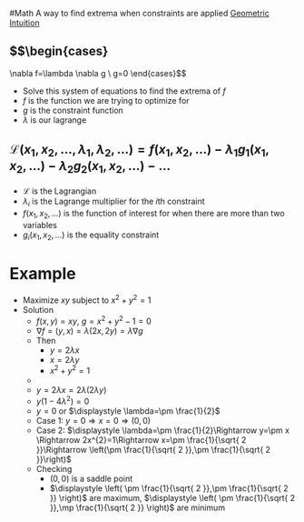  #Math 
A way to find extrema when constraints are applied
[Geometric Intuition](https://www.youtube.com/watch?v=8mjcnxGMwFo)

## $$\begin{cases}
\nabla f=\lambda \nabla g \\
g=0
\end{cases}$$
* Solve this system of equations to find the extrema of $\displaystyle f$
* $\displaystyle f$ is the function we are trying to optimize for
* $\displaystyle g$ is the constraint function
* $\displaystyle \lambda$ is our lagrange
## $\displaystyle \mathcal{L}(x_{1},x_{2},\ldots ,{\lambda}_{1},{\lambda}_{2},\ldots )=f(x_{1},x_{2},\ldots )-{\lambda}_{1} g_{1}(x_{1},x_{2},\ldots )-{\lambda}_{2}g_{2}(x_{1},x_{2},\ldots )-\ldots$
* $\displaystyle \mathcal{L}$ is the Lagrangian
* $\displaystyle \lambda_{i}$ is the Lagrange multiplier for the $\displaystyle i$th constraint
* $\displaystyle f(x_{1},x_{2},\ldots )$ is the function of interest for when there are more than two variables
* $\displaystyle g_{i}(x_{1},x_{2},\ldots )$ is the equality constraint
# Example
* Maximize $\displaystyle xy$ subject to $\displaystyle x^{2}+y^{2}=1$
* Solution
	* $\displaystyle f(x,y)=xy$, $\displaystyle g=x^{2}+y^{2}-1=0$
	* $\displaystyle \nabla f=(y,x)=\lambda(2x,2y)=\lambda \nabla g$
	* Then
		* $\displaystyle y=2\lambda x$
		* $\displaystyle x=2\lambda y$
		* $\displaystyle x^{2}+y^{2}=1$
	* 
	* $\displaystyle y=2\lambda x=2\lambda(2\lambda y)$
	* $\displaystyle  y(1-4\lambda ^{2})=0$
	* $\displaystyle y=0$ or $\displaystyle \lambda=\pm \frac{1}{2}$
	* Case 1: $\displaystyle y=0 \Rightarrow x=0 \Rightarrow (0,0)$
	* Case 2: $\displaystyle \lambda=\pm \frac{1}{2}\Rightarrow y=\pm x \Rightarrow 2x^{2}=1\Rightarrow x=\pm  \frac{1}{\sqrt{ 2 }}\Rightarrow \left(\pm \frac{1}{\sqrt{ 2 }},\pm  \frac{1}{\sqrt{ 2 }}\right)$
	* Checking
		* $\displaystyle (0,0)$ is a saddle point
		* $\displaystyle \left( \pm \frac{1}{\sqrt{ 2 }},\pm \frac{1}{\sqrt{ 2 }} \right)$ are maximum, $\displaystyle \left( \pm \frac{1}{\sqrt{ 2 }},\mp \frac{1}{\sqrt{ 2 }} \right)$ are minimum